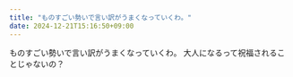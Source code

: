 ```yaml
---
title: "ものすごい勢いで言い訳がうまくなっていくわ。"
date: 2024-12-21T15:16:50+09:00
---
```

ものすごい勢いで言い訳がうまくなっていくわ。
大人になるって祝福されることじゃないの？
